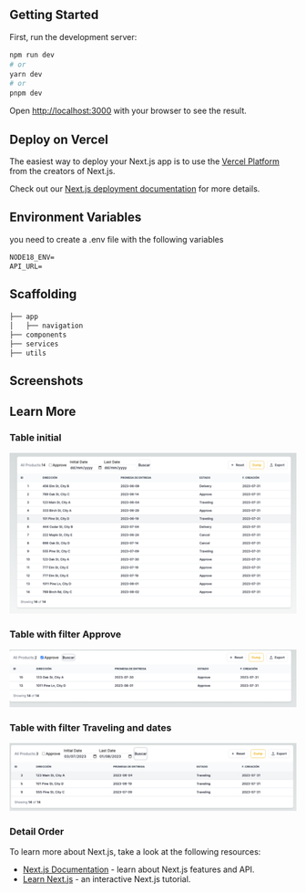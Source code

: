 ## Getting Started

First, run the development server:

```bash
npm run dev
# or
yarn dev
# or
pnpm dev
```

Open [http://localhost:3000](http://localhost:3000) with your browser to see the result.

## Deploy on Vercel

The easiest way to deploy your Next.js app is to use
the [Vercel Platform](https://vercel.com/new?utm_medium=default-template&filter=next.js&utm_source=create-next-app&utm_campaign=create-next-app-readme)
from the creators of Next.js.

Check out our [Next.js deployment documentation](https://nextjs.org/docs/deployment) for more details.

## Environment Variables

you need to create a .env file with the following variables

```
NODE18_ENV=
API_URL=
```

## Scaffolding

```
├── app
│   ├── navigation
├── components
├── services
├── utils
```

## Screenshots

## Learn More

### Table initial

![img.png](img.png)

### Table with filter Approve

![img_1.png](img_1.png)

### Table with filter Traveling and dates

![img_2.png](img_2.png)

### Detail Order

To learn more about Next.js, take a look at the following resources:

- [Next.js Documentation](https://nextjs.org/docs) - learn about Next.js features and API.
- [Learn Next.js](https://nextjs.org/learn) - an interactive Next.js tutorial.


